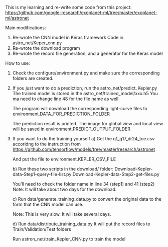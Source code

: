 This is my learning and re-write some code from this project:
https://github.com/google-research/exoplanet-ml/tree/master/exoplanet-ml/astronet

Main modifications:
1) Re-wrote the CNN model in Keras framework
   Code in astro_net/Keper_cnn.py
2) Re-wrote the download program
3) Re-wrote the record file generation, and a generator for the Keras model

How to use:
1) Check the configure/environment.py and make sure the corresponding folders
   are created.
2) If you just want to do a prediction, run the astro_net/predict_Kepler.py
   The trained model is stored in the astro_net/trained_model/xxx.h5
   You ma need to change line 48 for the file name as well
   
   The program will download the corresponding light-curve files to 
   environment.DATA_FOR_PREDICTION_FOLDER
   
   The prediction result is printed. The image for global view and local view
   will be saved in environment.PREDICT_OUTPUT_FOLDER
   
3) If you want to do the training yourself
   a) Get the q1_q17_dr24_tce.csv accoridng to the instruction from
      https://github.com/tensorflow/models/tree/master/research/astronet
      
      And put the file to environment.KEPLER_CSV_FILE
      
   b) Run these two scripts in the download/ folder:
      Download-Kepler-data-Step1-query-file-list.py
      Download-Kepler-data-Step2-get-files.py
      
      You'll need to check the folder name in line 34 (step1) and 41 (step2)
      Note: It will take about two days for the download.
      
   c) Run data/generate_training_data.py to convert the original data to
      the form that the CNN model can use.
      
      Note: This is very slow. It will take several days.
      
   d) Run data/distribute_training_data.py
      It will put the record files to Train/Validation/Test folders
   
   Run astron_net/train_Kepler_CNN.py to train the model
  
